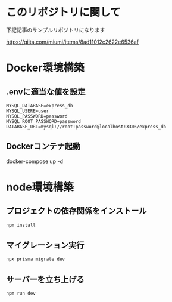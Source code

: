 # このリポジトリに関して
下記記事のサンプルリポジトリになります

https://qiita.com/miumi/items/8ad11012c2622e6536af

# Docker環境構築
## .envに適当な値を設定
```
MYSQL_DATABASE=express_db
MYSQL_USERE=user
MYSQL_PASSWORD=password
MYSQL_ROOT_PASSWORD=password
DATABASE_URL=mysql://root:password@localhost:3306/express_db
```
## Dockerコンテナ起動
docker-compose up -d

# node環境構築
## プロジェクトの依存関係をインストール

```bash
npm install
```

## マイグレーション実行

```bash
npx prisma migrate dev
```

## サーバーを立ち上げる

```bash
npm run dev
```
